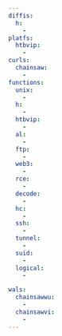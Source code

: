 ```yaml
---
diffis:
  h:
    -
platfs:
  htbvip:
    -
curls:
  chainsaw:
    -
functions:
  unix:
    -
  h:
    -
  htbvip:
    -
  al:
    -
  ftp:
    -
  web3:
    -
  rce:
    -
  decode:
    -
  hc:
    -
  ssh:
    -
  tunnel:
    -
  suid:
    -
  logical:
    -

wals:
  chainsawwu:
    -
  chainsawvi:
    -
---
```

